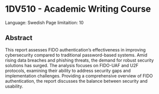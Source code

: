 # 1DV510 - Academic Writing Course
Language: Swedish
Page limitaition: 10


## Abstract
This report assesses FIDO authentication’s effectiveness in improving cybersecurity compared
to traditional password-based systems. Amid rising data breaches and phishing threats, the
demand for robust security solutions has surged. The analysis focuses on FIDO-UAF and
U2F protocols, examining their ability to address security gaps and implementation challenges.
Providing a comprehensive overview of FIDO authentication, the report discusses the balance
between security and usability.
